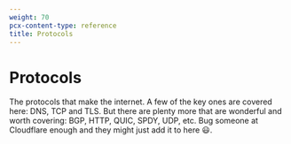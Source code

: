 ```yaml
---
weight: 70
pcx-content-type: reference
title: Protocols
---
```


# Protocols

The protocols that make the internet. A few of the key ones are covered here: DNS, TCP and TLS. But there are plenty more that are wonderful and worth covering: BGP, HTTP, QUIC, SPDY, UDP, etc. Bug someone at Cloudflare enough and they might just add it to here 😃.
